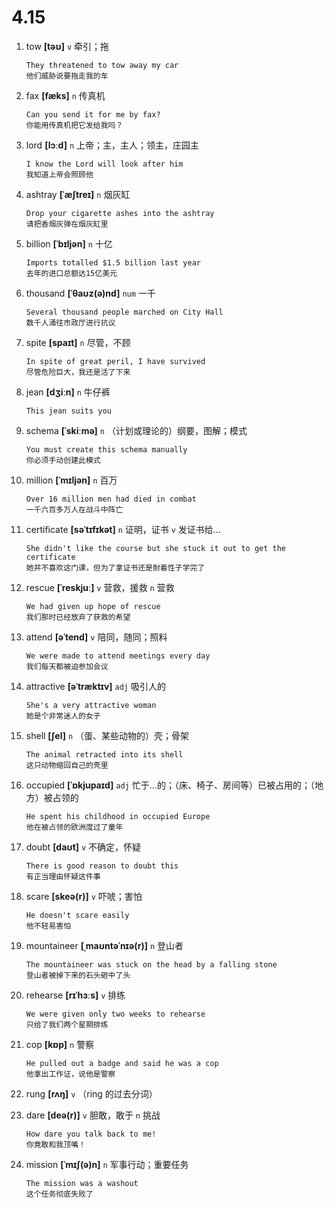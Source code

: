 # 4.15

1. tow **[təʊ]** `v` 牵引；拖

   ```
   They threatened to tow away my car
   他们威胁说要拖走我的车
   ```

2. fax **[fæks]** `n` 传真机

   ```
   Can you send it for me by fax?
   你能用传真机把它发给我吗？
   ```

3. lord **[lɔːd]** `n` 上帝；主，主人；领主，庄园主

   ```
   I know the Lord will look after him
   我知道上帝会照顾他
   ```

4. ashtray **[ˈæʃtreɪ]** `n` 烟灰缸

   ```
   Drop your cigarette ashes into the ashtray
   请把香烟灰弹在烟灰缸里
   ```

5. billion **[ˈbɪljən]** `n` 十亿

   ```
   Imports totalled $1.5 billion last year
   去年的进口总额达15亿美元
   ```

6. thousand **[ˈθaʊz(ə)nd]** `num` 一千

   ```
   Several thousand people marched on City Hall
   数千人涌往市政厅进行抗议
   ```

7. spite **[spaɪt]** `n` 尽管，不顾

   ```
   In spite of great peril, I have survived
   尽管危险巨大，我还是活了下来
   ```

8. jean **[dʒiːn]** `n` 牛仔裤

   ```
   This jean suits you

   ```

9. schema **[ˈskiːmə]** `n` （计划或理论的）纲要，图解；模式

   ```
   You must create this schema manually
   你必须手动创建此模式
   ```

10. million **[ˈmɪljən]** `n` 百万

    ```
    Over 16 million men had died in combat
    一千六百多万人在战斗中阵亡
    ```

11. certificate **[səˈtɪfɪkət]** `n` 证明，证书 `v` 发证书给...

    ```
    She didn't like the course but she stuck it out to get the certificate
    她并不喜欢这门课，但为了拿证书还是耐着性子学完了
    ```

12. rescue **[ˈreskjuː]** `v` 营救，援救 `n` 营救

    ```
    We had given up hope of rescue
    我们那时已经放弃了获救的希望
    ```

13. attend **[əˈtend]** `v` 陪同，随同；照料

    ```
    We were made to attend meetings every day
    我们每天都被迫参加会议
    ```

14. attractive **[əˈtræktɪv]** `adj` 吸引人的

    ```
    She's a very attractive woman
    她是个非常迷人的女子
    ```

15. shell **[ʃel]** `n` （蛋、某些动物的）壳；骨架

    ```
    The animal retracted into its shell
    这只动物缩回自己的壳里
    ```

16. occupied **[ˈɒkjupaɪd]** `adj` 忙于...的；（床、椅子、房间等）已被占用的；（地方）被占领的

    ```
    He spent his childhood in occupied Europe
    他在被占领的欧洲度过了童年
    ```

17. doubt **[daʊt]** `v` 不确定，怀疑

    ```
    There is good reason to doubt this
    有正当理由怀疑这件事
    ```

18. scare **[skeə(r)]** `v` 吓唬；害怕

    ```
    He doesn't scare easily
    他不轻易害怕
    ```

19. mountaineer **[ˌmaʊntəˈnɪə(r)]** `n` 登山者

    ```
    The mountaineer was stuck on the head by a falling stone
    登山者被掉下来的石头砸中了头
    ```

20. rehearse **[rɪˈhɜːs]** `v` 排练

    ```
    We were given only two weeks to rehearse
    只给了我们两个星期排练
    ```

21. cop **[kɒp]** `n` 警察

    ```
    He pulled out a badge and said he was a cop
    他拿出工作证，说他是警察
    ```

22. rung **[rʌŋ]** `v` （ring 的过去分词）

23. dare **[deə(r)]** `v` 胆敢，敢于 `n` 挑战

    ```
    How dare you talk back to me!
    你竟敢和我顶嘴！
    ```

24. mission **[ˈmɪʃ(ə)n]** `n` 军事行动；重要任务
    ```
    The mission was a washout
    这个任务彻底失败了
    ```

